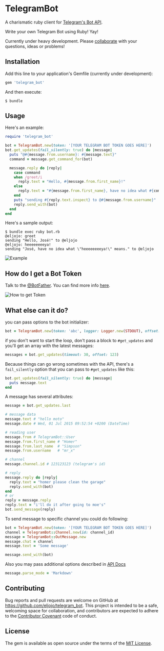 # TelegramBot

A charismatic ruby client for [Telegram's Bot API](https://core.telegram.org/bots).

Write your own Telegram Bot using Ruby! Yay!

Currently under heavy development.
Please [collaborate](https://github.com/eljojo/telegram_bot/issues/new) with your questions, ideas or problems!

## Installation

Add this line to your application's Gemfile (currently under development):

```ruby
gem 'telegram_bot'
```

And then execute:

    $ bundle

## Usage

Here's an example:

```ruby
require 'telegram_bot'

bot = TelegramBot.new(token: '[YOUR TELEGRAM BOT TOKEN GOES HERE]')
bot.get_updates(fail_silently: true) do |message|
  puts "@#{message.from.username}: #{message.text}"
  command = message.get_command_for(bot)

  message.reply do |reply|
    case command
    when /greet/i
      reply.text = "Hello, #{message.from.first_name}!"
    else
      reply.text = "#{message.from.first_name}, have no idea what #{command.inspect} means."
    end
    puts "sending #{reply.text.inspect} to @#{message.from.username}"
    reply.send_with(bot)
  end
end
```

Here's a sample output:

```
$ bundle exec ruby bot.rb
@eljojo: greet
sending "Hello, José!" to @eljojo
@eljojo: heeeeeeeeya!
sending "José, have no idea what \"heeeeeeeeya!\" means." to @eljojo
```

![Example](http://i.imgur.com/VF8X4CQ.png)

## How do I get a Bot Token

Talk to the [@BotFather](https://telegram.me/botfather).
You can find more info [here](https://core.telegram.org/bots).

![How to get Token](http://i.imgur.com/90ya4Oe.png)

## What else can it do?

you can pass options to the bot initializer:
```ruby
bot = TelegramBot.new(token: 'abc', logger: Logger.new(STDOUT), offset: 123, timeout: 20)
```

if you don't want to start the loop, don't pass a block to ``#get_updates`` and you'll get an array with the latest messages:
```ruby
messages = bot.get_updates(timeout: 30, offset: 123)
```

Because things can go wrong sometimes with the API, there's a ``fail_silently`` option that you can pass to ``#get_updates`` like this:
```ruby
bot.get_updates(fail_silently: true) do |message|
  puts message.text
end
```

A message has several attributes:
```ruby
message = bot.get_updates.last

# message data
message.text # "hello moto"
message.date # Wed, 01 Jul 2015 09:52:54 +0200 (DateTime)

# reading user
message.from # TelegramBot::User
message.from.first_name # "Homer"
message.from.last_name  # "Simpson"
message.from.username   # "mr_x"

# channel
message.channel.id # 123123123 (telegram's id)

# reply
message.reply do |reply|
  reply.text = "homer please clean the garage"
  reply.send_with(bot)
end
# or
reply = message.reply
reply.text = "i'll do it after going to moe's"
bot.send_message(reply)
```

To send message to specific channel you could do following:

```ruby
bot = TelegramBot.new(token: '[YOUR TELEGRAM BOT TOKEN GOES HERE]')
channel = TelegramBot::Channel.new(id: channel_id)
message = TelegramBot::OutMessage.new
message.chat = channel
message.text = 'Some message'

message.send_with(bot)

```

Also you may pass additional options described in [API Docs](https://core.telegram.org/bots/api#sendmessage)

```ruby
message.parse_mode = 'Markdown'
```

## Contributing

Bug reports and pull requests are welcome on GitHub at https://github.com/eljojo/telegram_bot. This project is intended to be a safe, welcoming space for collaboration, and contributors are expected to adhere to the [Contributor Covenant](contributor-covenant.org) code of conduct.


## License

The gem is available as open source under the terms of the [MIT License](http://opensource.org/licenses/MIT).
